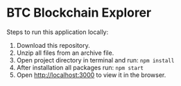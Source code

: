 # BTC Blockchain Explorer

Steps to run this application locally:

1. Download this repository.
2. Unzip all files from an archive file.
3. Open project directory in terminal and run: `npm install`
4. After installation all packages run: `npm start`
5. Open [http://localhost:3000](http://localhost:3000) to view it in the browser.

